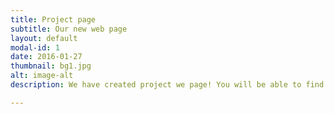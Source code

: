 ```yaml
---
title: Project page
subtitle: Our new web page
layout: default
modal-id: 1
date: 2016-01-27
thumbnail: bg1.jpg
alt: image-alt
description: We have created project we page! You will be able to find here informations about project and our team. There will be also published news about features that are implemented in SparklingGraph. 

---
```

